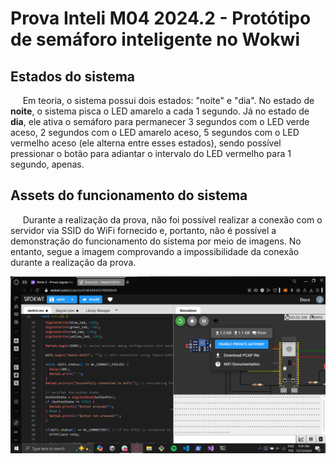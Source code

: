 # Prova Inteli M04 2024.2 - Protótipo de semáforo inteligente no Wokwi

## Estados do sistema
&nbsp;&nbsp;&nbsp;&nbsp;&nbsp;Em teoria, o sistema possui dois estados: "noite" e "dia". No estado de **noite**, o sistema pisca o LED amarelo a cada 1 segundo. Já no estado de **dia**, ele ativa o semáforo para permanecer 3 segundos com o LED verde aceso, 2 segundos com o LED amarelo aceso, 5 segundos com o LED vermelho aceso (ele alterna entre esses estados), sendo possível pressionar o botão para adiantar o intervalo do LED vermelho para 1 segundo, apenas.

## Assets do funcionamento do sistema
&nbsp;&nbsp;&nbsp;&nbsp;&nbsp;Durante a realização da prova, não foi possível realizar a conexão com o servidor via SSID do WiFi fornecido e, portanto, não é possível a demonstração do funcionamento do sistema por meio de imagens. No entanto, segue a imagem comprovando a impossibilidade da conexão durante a realização da prova.
<br>
<div align="center">
  <img src="/assets/image (1).png">
</div>
